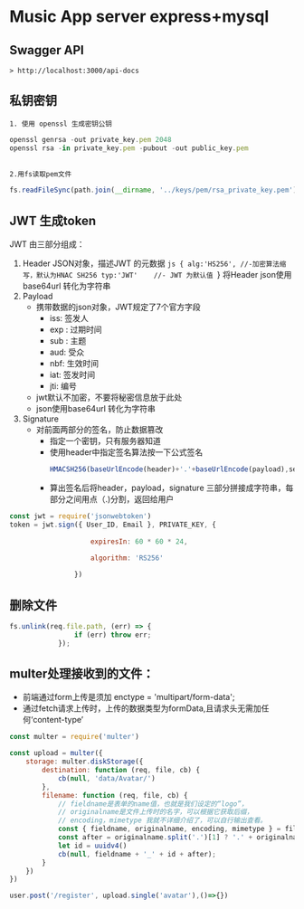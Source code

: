 # Music App server express+mysql

## Swagger API 
    > http://localhost:3000/api-docs
## 私钥密钥
    1. 使用 openssl 生成密钥公钥
```js
openssl genrsa -out private_key.pem 2048
openssl rsa -in private_key.pem -pubout -out public_key.pem
 
```
    2.用fs读取pem文件
```js
fs.readFileSync(path.join(__dirname, '../keys/pem/rsa_private_key.pem'));

```
## JWT 生成token 
JWT 由三部分组成：
1. Header
        JSON对象，描述JWT 的元数据
       ```js {
            alg:'HS256', //-加密算法缩写，默认为HNAC SH256
            typ:'JWT'    //- JWT 为默认值
        ```}
        将Header json使用base64url 转化为字符串
2. Payload
    - 携带数据的json对象，JWT规定了7个官方字段
        - iss: 签发人
        - exp : 过期时间
        - sub : 主题
        - aud: 受众
        - nbf: 生效时间
        - iat: 签发时间
        - jti: 编号
    - jwt默认不加密，不要将秘密信息放于此处
    - json使用base64url 转化为字符串
3. Signature
    - 对前面两部分的签名，防止数据篡改
         - 指定一个密钥，只有服务器知道
         - 使用header中指定签名算法按一下公式签名
            ```js
            HMACSH256(baseUrlEncode(header)+'.'+baseUrlEncode(payload),secret)
            ```
         - 算出签名后将header，payload，signature 三部分拼接成字符串，每部分之间用点（.)分割，返回给用户
```js
const jwt = require('jsonwebtoken')
token = jwt.sign({ User_ID, Email }, PRIVATE_KEY, {
                    
                    expiresIn: 60 * 60 * 24,
                    
                    algorithm: 'RS256'

                })
```

## 删除文件
```js
fs.unlink(req.file.path, (err) => {
                if (err) throw err;
            });
```

## multer处理接收到的文件：
- 前端通过form上传是须加 enctype = 'multipart/form-data';
- 通过fetch请求上传时，上传的数据类型为formData,且请求头无需加任何‘content-type’
```js
const multer = require('multer')

const upload = multer({
    storage: multer.diskStorage({
        destination: function (req, file, cb) {
            cb(null, 'data/Avatar/')
        },
        filename: function (req, file, cb) {
            // fieldname是表单的name值，也就是我们设定的“logo”，
            // originalname是文件上传时的名字，可以根据它获取后缀，
            // encoding，mimetype 我就不详细介绍了，可以自行输出查看。
            const { fieldname, originalname, encoding, mimetype } = file
            const after = originalname.split('.')[1] ? '.' + originalname.split('.')[1] : '.jpg'
            let id = uuidv4()
            cb(null, fieldname + '_' + id + after);
        }
    })
})

user.post('/register', upload.single('avatar'),()=>{})
```

